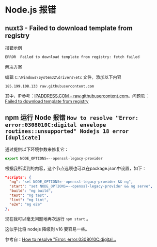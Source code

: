 # Node.js 报错

## nuxt3 - Failed to download template from registry

报错示例

```bash
ERROR  Failed to download template from registry: fetch failed
```

解决方案

编辑 `C:\Windows\System32\drivers\etc` 文件，添加以下内容

```
185.199.108.133 raw.githubusercontent.com
```

其中，IP参考：[IPADDRESS.COM - raw.githubusercontent.com](https://sites.ipaddress.com/raw.githubusercontent.com/)。问题见：[Failed to download template from registry](https://stackoverflow.com/questions/74283819/error-while-creating-nuxt3-project-failed-to-download-template-from-registry)

## npm 运行 Node 报错 `How to resolve "Error: error:0308010C:digital envelope routines::unsupported" Nodejs 18 error [duplicate]`

通过提供以下环境参数来修复它：

```js
export NODE_OPTIONS=--openssl-legacy-provider
```

根据我所读到的内容，这个节点选项也可以在package.json中设置，如下：

```json
"scripts": {
  "ng": "set NODE_OPTIONS=--openssl-legacy-provider && ng",
  "start": "set NODE_OPTIONS=--openssl-legacy-provider && ng serve",
  "build": "ng build",
  "test": "ng test",
  "lint": "ng lint",
  "e2e": "ng e2e"
},
```

现在我可以毫无问题地再次运行 `npm start` 。

这似乎比将 nodejs 降级到 v16 要容易一些。

参考自：[How to resolve "Error: error:0308010C:digital...](https://stackoverflow.com/questions/74548318/how-to-resolve-error-error0308010cdigital-envelope-routinesunsupported-no)
